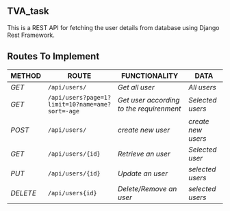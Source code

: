 ## TVA_task
This is a REST API for fetching the user details from database using Django Rest Framework. 

## Routes To Implement

| METHOD | ROUTE | FUNCTIONALITY |DATA|
| ------- | ----- | ------------- | ------------- |
| *GET* | ```/api/users/``` | _Get all user_| _All users_|
| *GET* | ```/api/users?page=1?limit=10?name=ame?sort=-age``` | _Get user according to the requirenment_|_Selected users_|
| *POST* | ```/api/users/``` | _create new user_|_create new users_|
| *GET* | ```/api/users/{id}``` | _Retrieve an user_|_Selected user_|
| *PUT* | ```/api/users/{id}``` | _Update an user_|_selected users_|
| *DELETE* | ```/api/users{id}``` | _Delete/Remove an user_ |_selected users_|
